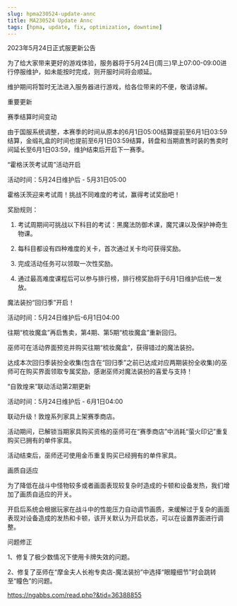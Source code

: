 ```yaml
---
slug: hpma230524-update-annc
title: MA230524 Update Annc
tags: [hpma, update, fix, optimization, downtime]
---
```


2023年5月24日正式服更新公告

<!--truncate-->

为了给大家带来更好的游戏体验，服务器将于5月24日(周三)早上07:00-09:00进行停服维护，如未能按时完成，则开服时间将会顺延。

维护期间将暂时无法进入服务器进行游戏，给各位带来的不便，敬请谅解。

重要更新

赛季结算时间变动

由于国服系统调整，本赛季的时间从原本的6月1日05:00结算提前至6月1日03:59结算，金缎礼盒的时间也提前至6月1日03:59结算，转盘和当期直售时装的售卖时间延长至6月1日03:59，维护结束后开启下一赛季。

“霍格沃茨考试周”活动开启

活动时间：5月24日维护后 - 5月31日05:00

霍格沃茨迎来考试周！挑战不同难度的考试，赢得考试奖励吧！

奖励规则：

1. 考试周期间可挑战以下科目的考试：黑魔法防御术课，魔咒课以及保护神奇生物课。

2. 每科目都设有四种难度的关卡，首次通过关卡均可获得奖励。

3. 完成活动任务可以领取一次性奖励。

4. 通过最高难度课程后可以参与排行榜，排行榜奖励将于6月1日维护后统一发放。

魔法装扮“回归季”开启！

活动时间：5月24日维护后-6月1日04:00

往期“梳妆魔盒”再启售卖，第4期、第5期“梳妆魔盒”重新回归。

巫师可在活动界面预览并购买往期“梳妆魔盒”，获得错过的魔法装扮。

达成本次回归季装扮全收集(包含在“回归季”之前已达成对应两期装扮全收集)的巫师可在购买界面领取专属奖励，感谢巫师对魔法装扮的喜爱与支持！

“自敦煌来”联动活动第2期更新

活动时间：5月24日维护后 - 6月1日04:00

联动升级！敦煌系列家具上架赛季商店。

活动期间，已解锁当期家具购买资格的巫师可在“赛季商店”中消耗“萤火印记”重复购买已拥有的单件家具。

活动结束后，巫师还可使用金币重复购买已经拥有的单件家具。

画质自适应

为了降低在战斗中怪物较多或者画面表现较复杂时造成的卡顿和设备发热，我们增加了画质自适应的开关。

开启后系统会根据玩家在战斗中的性能压力自动调节画质，来缓解过于复杂的画面表现对设备造成的发热和卡顿，该开关默认为开启状态，可以在设置界面进行调整。

问题修正

1、修复了极少数情况下使用卡牌失效的问题。

2、修复了巫师在“摩金夫人长袍专卖店-魔法装扮”中选择“眼瞳细节”时会跳转至“瞳色”的问题。

https://ngabbs.com/read.php?&tid=36388855
